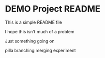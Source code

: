 # DEMO Project README

This is a simple README file

I hope this isn't much of a problem

Just something going on

pilla branching merging experiment
